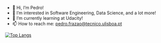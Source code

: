 - 👋 Hi, I’m Pedro!
- 👀 I’m interested in Software Engineering, Data Science, and a lot more!
- 🌱 I’m currently learning at Udacity!
- 📫 How to reach me: pedro.frazao@tecnico.ulisboa.pt


[![Top Langs](https://github-readme-stats.vercel.app/api/top-langs/?username=pfrazao&layout=compact)](https://github.com/pfrazao/github-readme-stats)



<!---
pfrazao/pfrazao is a ✨ special ✨ repository because its `README.md` (this file) appears on your GitHub profile.
You can click the Preview link to take a look at your changes.
--->

